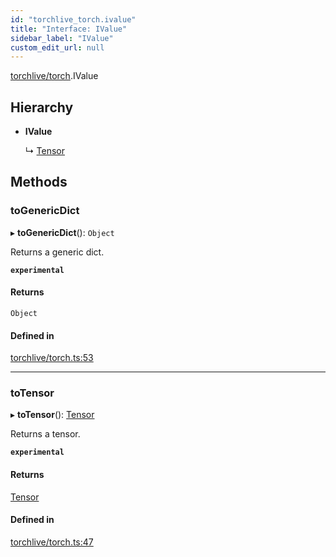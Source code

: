 ```yaml
---
id: "torchlive_torch.ivalue"
title: "Interface: IValue"
sidebar_label: "IValue"
custom_edit_url: null
---
```


[torchlive/torch](../modules/torchlive_torch.md).IValue

## Hierarchy

- **IValue**

  ↳ [Tensor](torchlive_torch.tensor.md)

## Methods

### toGenericDict

▸ **toGenericDict**(): `Object`

Returns a generic dict.

**`experimental`**

#### Returns

`Object`

#### Defined in

[torchlive/torch.ts:53](https://github.com/pytorch/live/blob/7cc166b/react-native-pytorch-core/src/torchlive/torch.ts#L53)

___

### toTensor

▸ **toTensor**(): [Tensor](torchlive_torch.tensor.md)

Returns a tensor.

**`experimental`**

#### Returns

[Tensor](torchlive_torch.tensor.md)

#### Defined in

[torchlive/torch.ts:47](https://github.com/pytorch/live/blob/7cc166b/react-native-pytorch-core/src/torchlive/torch.ts#L47)
